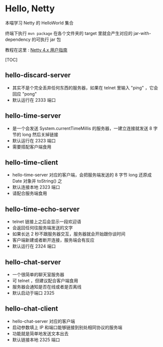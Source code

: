 # Hello, Netty

本喵学习 Netty 的 HelloWorld 集合

终端下执行 `mvn package` 在各个文件夹的 target 里就会产生对应的 jar-with-dependency 的可执行 jar 包

教程在这里 : [Netty 4.x 用户指南](http://wiki.jikexueyuan.com/project/netty-4-user-guide/)

[TOC]

## hello-discard-server

- 其实不是个完全丢弃任何东西的服务器，如果在 telnet 里输入 "ping" ，它会回应 "pong"
- 默认运行在 2333 端口

## hello-time-server

- 是一个会发送 System.currentTimeMillis 的服务器，一建立连接就发送 8 字节的 long 然后关掉链接
- 默认运行在 2323 端口
- 需要搭配客户端食用

## hello-time-client

- hello-time-server 对应的客户端，会把服务端发送的 8 字节 long 还原成 Date 对象并 toString() 之
- 默认连接本地 2323 端口
- 请配合服务端食用

## hello-time-echo-server

- telnet 链接上之后会显示一段欢迎语
- 会返回任何往服务端发送的文字
- 如果长达 2 秒不跟服务器交互，服务器就会开始跟你谈时间
- 客户端新建或者断开连接，服务端会有反应
- 默认运行在 2324 端口

## hello-chat-server

- 一个很简单的聊天室服务器
- 可 telnet ，但建议配合客户端食用
- 服务器会通知是否在线或者是否离线
- 默认启动于端口 2325

## hello-chat-client

- hello-chat-server 对应的客户端
- 启动参数填上 IP 和端口能够链接到别处相同协议的服务端
- 功能就是简单地发送文本出去
- 默认链接本地 2325 端口